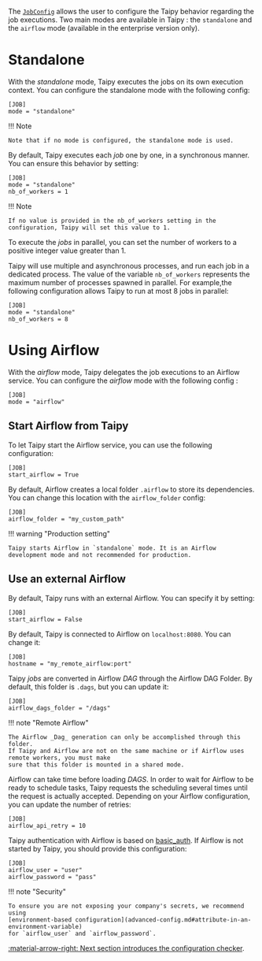 The [`JobConfig`](../../../reference/#taipy.core.config.job_config.JobConfig) allows the user to
configure the Taipy behavior regarding the job executions.
Two main modes are available in Taipy : the `standalone` and the `airflow` mode (available in the enterprise
version only).

# Standalone

With the _standalone_ mode, Taipy executes the jobs on its own execution context.
You can configure the standalone mode with the following config:

```
[JOB]
mode = "standalone"
```

!!! Note

    Note that if no mode is configured, the standalone mode is used.

By default, Taipy executes each _job_ one by one, in a synchronous manner. You can ensure this behavior by setting:

```
[JOB]
mode = "standalone"
nb_of_workers = 1
```

!!! Note

    If no value is provided in the nb_of_workers setting in the configuration, Taipy will set this value to 1.

To execute the _jobs_ in parallel, you can set the number of workers to a positive integer value greater than 1.

Taipy will use multiple and asynchronous processes, and run each job in a dedicated process. The value of the
variable `nb_of_workers` represents the maximum number of processes spawned in parallel. For example,the
following configuration allows Taipy to run at most 8 jobs in parallel:

```
[JOB]
mode = "standalone"
nb_of_workers = 8
```

# Using Airflow

With the _airflow_ mode, Taipy delegates the job executions to an Airflow service. You can configure the
_airflow_ mode with the following config :

```
[JOB]
mode = "airflow"
```

## Start Airflow from Taipy

To let Taipy start the Airflow service, you can use the following configuration:

```
[JOB]
start_airflow = True
```

By default, Airflow creates a local folder `.airflow` to store its dependencies.
You can change this location with the `airflow_folder` config:

```
[JOB]
airflow_folder = "my_custom_path"
```

!!! warning "Production setting"

    Taipy starts Airflow in `standalone` mode. It is an Airflow development mode and not recommended for production.

## Use an external Airflow

By default, Taipy runs with an external Airflow. You can specify it by setting:

```
[JOB]
start_airflow = False
```

By default, Taipy is connected to Airflow on `localhost:8080`. You can change it:

```
[JOB]
hostname = "my_remote_airflow:port"
```

Taipy _jobs_ are converted in Airflow _DAG_ through the Airflow DAG Folder.
By default, this folder is `.dags`, but you can update it:

```
[JOB]
airflow_dags_folder = "/dags"
```

!!! note "Remote Airflow"

    The Airflow _Dag_ generation can only be accomplished through this folder.
    If Taipy and Airflow are not on the same machine or if Airflow uses remote workers, you must make
    sure that this folder is mounted in a shared mode.

Airflow can take time before loading _DAGS_.
In order to wait for Airflow to be ready to schedule tasks, Taipy requests the scheduling several times
until the request is actually accepted.
Depending on your Airflow configuration, you can update the number of retries:

```
[JOB]
airflow_api_retry = 10
```

Taipy authentication with Airflow is based on
[basic_auth](https://airflow.apache.org/docs/apache-airflow/stable/security/api.html#basic-authentication).
If Airflow is not started by Taipy, you should provide this configuration:

```
[JOB]
airflow_user = "user"
airflow_password = "pass"
```

!!! note "Security"

    To ensure you are not exposing your company's secrets, we recommend using
    [environment-based configuration](advanced-config.md#attribute-in-an-environment-variable)
    for `airflow_user` and `airflow_password`.

[:material-arrow-right: Next section introduces the configuration checker](config-checker.md).
